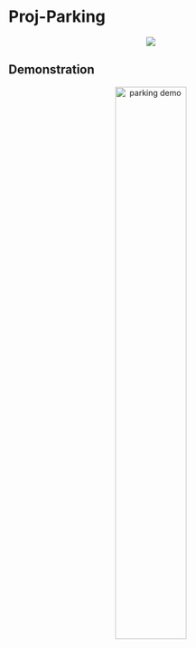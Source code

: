 # Proj-Parking

<p align="center">
     <img src="media/parking-gift.gif" />
</p>

## Demonstration

<p align="center">
<a href="https://player.vimeo.com/video/380507214">
     <img src="https://img.youtube.com/vi/3_6go5Y6DnM/0.jpg" width="50%" height="50%" alt="parking demo" />
</a>
</p>
